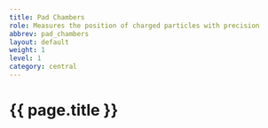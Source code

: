 ```yaml
---
title: Pad Chambers
role: Measures the position of charged particles with precision
abbrev: pad_chambers
layout: default
weight: 1
level: 1
category: central
---
```

# {{ page.title }}
